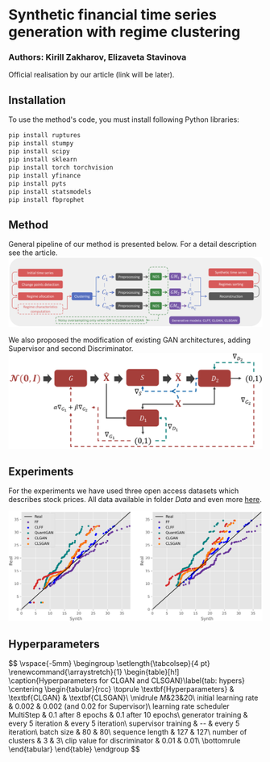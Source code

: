 # Synthetic financial time series generation with regime clustering
### Authors: Kirill Zakharov, Elizaveta Stavinova

Official realisation by our article (link will be later).
## Installation
To use the method's code, you must install following Python libraries:
```
pip install ruptures
pip install stumpy
pip install scipy
pip install sklearn
pip install torch torchvision
pip install yfinance
pip install pyts
pip install statsmodels
pip install fbprophet
```


## Method
General pipeline of our method is presented below. For a detail description see the article.
![Pipeline](https://github.com/kirillzx/CLSGAN/blob/main/images/pipeline_V3-1.png)

We also proposed the modification of existing GAN architectures, adding Supervisor and second Discriminator.
![CLSGAN](https://github.com/kirillzx/CLSGAN/blob/main/images/CLS-GAN_Pipeline-1.png)

## Experiments
For the experiments we have used three open access datasets which describes stock prices. All data available in folder *Data* and even more [here](https://www.kaggle.com/datasets/borismarjanovic/price-volume-data-for-all-us-stocks-etfs).


![This is an image](https://github.com/kirillzx/CLSGAN/blob/main/images/Local_Extr_fisi.png)


## Hyperparameters

$$
\vspace{-5mm}
\begingroup
\setlength{\tabcolsep}{4 pt}
\renewcommand{\arraystretch}{1} 
\begin{table}[h!]
\caption{Hyperparameters for CLGAN and CLSGAN}\label{tab: hypers}
\centering
\begin{tabular}{rcc}
    \toprule
    \textbf{Hyperparameters} & \textbf{CLGAN} & \textbf{CLSGAN}\\
    \midrule
    $M$&23&20\\
    initial learning rate & 0.002 & 0.002 (and 0.02 for Supervisor)\\
    learning rate scheduler MultiStep & 0.1 after 8 epochs & 0.1 after 10 epochs\\
    generator training & every 5 iteration & every 5 iteration\\
    supervisor training & -- & every 5 iteration\\
    batch size & 80 & 80\\
    sequence length & 127 & 127\\
    number of clusters & 3 & 3\\
    clip value for discriminator & 0.01 & 0.01\\
    \bottomrule
\end{tabular}
\end{table}
\endgroup
$$
